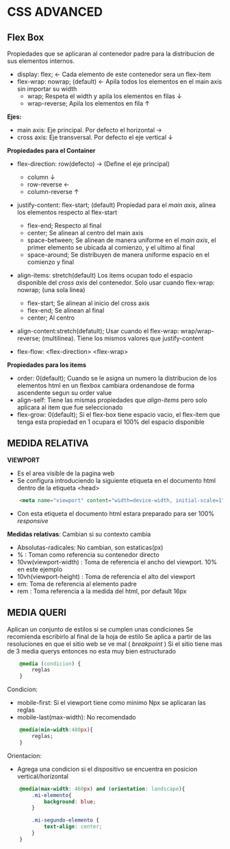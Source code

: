 # CSS ADVANCED

## Flex Box

Propiedades que se aplicaran al contenedor padre para la distribucion de sus elementos internos.
- display: flex;  <- Cada elemento de este contenedor sera un flex-item
- flex-wrap: nowrap; (default)  <- Apila todos los elementos en el main axis sin importar su width
	- wrap; Respeta el width y apila los elementos en filas ↓
	- wrap-reverse; Apila los elementos en fila ↑

**Ejes:**
- main axis: Eje principal. Por defecto el horizontal →
- cross axis: Eje transversal. Por defecto el eje vertical ↓

**Propiedades para el Container**
- flex-direction: row(defecto) → (Define el eje principal)
	- column ↓
	- row-reverse ←
	- column-reverse ↑

- justify-content: flex-start; (default) Propiedad para el *main axis*, alinea los elementos respecto al flex-start
	- flex-end; Respecto al final
	- center; Se alinean al centro del main axis
	- space-between; Se alinean de manera uniforme en el *main axis*, el primer elemento se ubicada al comienzo, y el ultimo al final
	- space-around; Se distribuyen de manera uniforme espacio en el comienzo y final

- align-items: stretch(default) Los items ocupan todo el espacio disponible del *cross axis* del contenedor. Solo usar cuando flex-wrap: nowrap; (una sola linea)
	- flex-start; Se alinean al inicio del cross axis
	- flex-end; Se alinean al final
	- center; Al centro

- align-content:stretch(defatult);  Usar cuando el flex-wrap: wrap/wrap-reverse; (multilinea). Tiene los mismos valores que justify-content

- flex-flow: \<flex-direction> \<flex-wrap>

**Propiedades para los items**
- order: 0(default); Cuando se le asigna un numero la distribucion de los elementos html en un flexbox cambiara ordenandose de forma ascendente segun su order value
- align-self:  Tiene las mismas propiedades que *align-items* pero solo aplicara al item que fue seleccionado
- flex-grow: 0(default); Si el flex-box tiene espacio vacio, el flex-item que tenga esta propiedad en 1 ocupara el 100% del espacio disponible


## MEDIDA RELATIVA

**VIEWPORT**
- Es el area visible de la pagina web
- Se configura introduciendo la siguiente etiqueta en el documento html dentro de la etiqueta \<head>
```html
	<meta name="viewport" content="width=device-width, initial-scale=1">
```
- Con esta etiqueta el documento html estara preparado para ser 100% *responsive*

**Medidas relativas**: Cambian si su contexto cambia
- Absolutas-radicales: No cambian, son estaticas(px)
- % : Toman como referencia su contenedor directo
- 10vw(viewport-width) : Toma de referencia el ancho del viewport. 10% en este ejemplo
- 10vh(viewport-height) : Toma de referencia el alto del viewport
- em: Toma de referencia al elemento padre
- rem : Toma referencia a la medida del html, por default 16px

## MEDIA QUERI

Aplican un conjunto de estilos si se cumplen unas condiciones
Se recomienda escribirlo al final de la hoja de estilo
Se aplica a partir de las resoluciones en que el sitio web se ve mal ( *breakpoint* )
Si el sitio tiene mas de 3 media querys entonces no esta muy bien estructurado

```css
	@media (condicion) {
		reglas
	}
```

Condicion:
- mobile-first: Si el viewport tiene como minimo Npx se aplicaran las reglas
- mobile-last(max-width): No recomendado
```css
	@media(min-width:480px){
		reglas;
	}
```

Orientacion:
- Agrega una condicion si el dispositivo se encuentra en posicion vertical/horizontal
```css
	@media(max-width: 460px) and (orientation: landscape){
		.mi-elemento{
			background: blue;
		}

		.mi-segundo-elemento {
			text-align: center;
		}
	}
```


